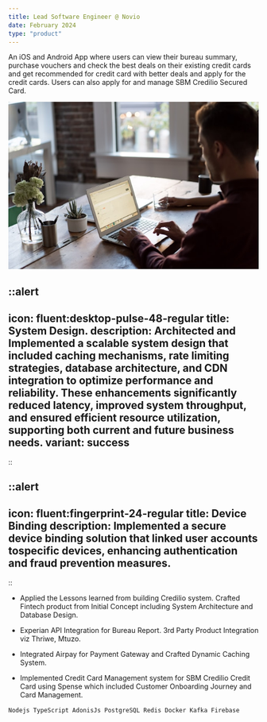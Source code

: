 ```yaml
---
title: Lead Software Engineer @ Novio
date: February 2024
type: "product"
---
```


An iOS and Android App where users can view their bureau summary, purchase vouchers and check the best deals on their existing credit cards and get recommended for credit card with better deals and apply for the credit cards. Users can also apply for and manage SBM Credilio Secured Card.

[![novio-banner](/novio-working.jpg)](https://www.novio.in/index.html)


::alert
---
icon: fluent:desktop-pulse-48-regular
title: System Design.
description: Architected and Implemented a scalable system design that included caching mechanisms, rate limiting strategies, database architecture, and CDN integration to optimize performance and reliability. These enhancements significantly reduced latency, improved system throughput, and ensured efficient resource utilization, supporting both current and future business needs.
variant: success
---
::


::alert
---
icon: fluent:fingerprint-24-regular
title: Device Binding
description: Implemented a secure device binding solution that linked user accounts tospecific devices, enhancing authentication and fraud prevention measures.
---
::

- Applied the Lessons learned from building Credilio system. Crafted Fintech product from Initial Concept including System Architecture and Database Design.

- Experian API Integration for Bureau Report. 3rd Party Product Integration viz Thriwe, Mtuzo.

- Integrated Airpay for Payment Gateway and Crafted Dynamic Caching System.

- Implemented Credit Card Management system for SBM Credilio Credit Card using Spense which included Customer Onboarding Journey and Card Management.

```md
Nodejs TypeScript AdonisJs PostgreSQL Redis Docker Kafka Firebase
```